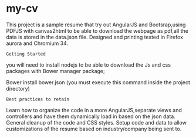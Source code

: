 # my-cv

This project is a sample resume that try out AngularJS and Bootsrap,using PDFJS with canvas2html to be able to download the webpage as pdf,all the data is stored in the data.json file.
Designed and printing tested in Firefox aurora and Chromium 34. 

    Getting Started

you will need to install nodejs to be able to download the Js and css packages with Bower manager package;

Bower install bower.json (you must execute this command inside the project directory)

    Best practices to retain
 
Learn how to organize the code in a more AngularJS,separate views and controllers and have them dynamically load in based on the json data.
General cleanup of the code and CSS styles.
Setup code and data to allow customizations of the resume based on industry/company being sent to.
